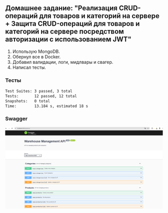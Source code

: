 ## Домашнее задание: "Реализация CRUD-операций для товаров и категорий на сервере + Защита CRUD-операций для товаров и категорий на сервере посредством авторизации с использованием JWT"

1. Использую MongoDB.
2. Обернул все в Docker.
3. Добавил валидации, логи, мидлвары и свагер.
4. Написал тесты. 

### Тесты
```
Test Suites: 3 passed, 3 total
Tests:       12 passed, 12 total
Snapshots:   0 total
Time:        13.184 s, estimated 18 s
```

### Swagger

![/api/docs](./assets/docs.png)
